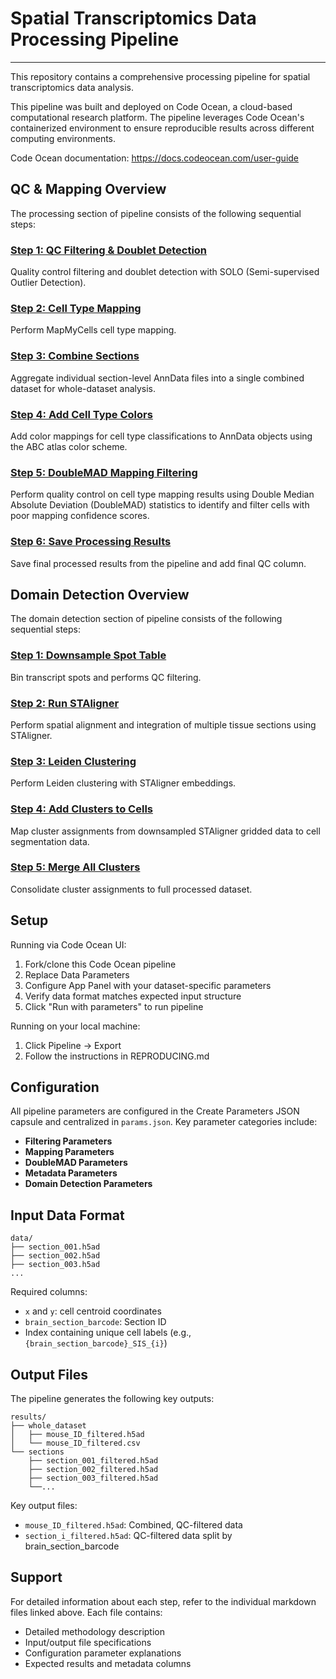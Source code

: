 # Spatial Transcriptomics Data Processing Pipeline
---
This repository contains a comprehensive processing pipeline for spatial transcriptomics data analysis.

This pipeline was built and deployed on Code Ocean, a cloud-based computational research platform. The pipeline leverages Code Ocean's containerized environment to ensure reproducible results across different computing environments.

Code Ocean documentation: https://docs.codeocean.com/user-guide 

## QC & Mapping Overview

The processing section of pipeline consists of the following sequential steps:

### [Step 1: QC Filtering & Doublet Detection](./docs/processing_docs/1_qc_filtering.md)
Quality control filtering and doublet detection with SOLO (Semi-supervised Outlier Detection).

### [Step 2: Cell Type Mapping](./docs/processing_docs/2_mapping.md)
Perform MapMyCells cell type mapping. 

### [Step 3: Combine Sections](./docs/processing_docs/3_combine_sections.md)
Aggregate individual section-level AnnData files into a single combined dataset for whole-dataset analysis.

### [Step 4: Add Cell Type Colors](./docs/processing_docs/4_add_cell_type_colors.md)
Add color mappings for cell type classifications to AnnData objects using the ABC atlas color scheme.

### [Step 5: DoubleMAD Mapping Filtering](./docs/processing_docs/5_doublemad.md)
Perform quality control on cell type mapping results using Double Median Absolute Deviation (DoubleMAD) statistics to identify and filter cells with poor mapping confidence scores.

### [Step 6: Save Processing Results](./docs/processing_docs/6_save_results.md)
Save final processed results from the pipeline and add final QC column.

## Domain Detection Overview

The domain detection section of pipeline consists of the following sequential steps:

### [Step 1: Downsample Spot Table](./docs/domain_detection_docs/1_downsample_spot_table.md)
Bin transcript spots and performs QC filtering.

### [Step 2: Run STAligner](./docs/domain_detection_docs/2_run_STAligner.md)
Perform spatial alignment and integration of multiple tissue sections using STAligner.

### [Step 3: Leiden Clustering](./docs/domain_detection_docs/3_leiden_clustering.md)
Perform Leiden clustering with STAligner embeddings.

### [Step 4: Add Clusters to Cells](./docs/domain_detection_docs/4_add_clusters_cbg.md)
Map cluster assignments from downsampled STAligner gridded data to cell segmentation data.

### [Step 5: Merge All Clusters](./docs/domain_detection_docs/5_merge_clusters.md)
Consolidate cluster assignments to full processed dataset.

## Setup

Running via Code Ocean UI:
1. Fork/clone this Code Ocean pipeline
2. Replace Data Parameters
3. Configure App Panel with your dataset-specific parameters
4. Verify data format matches expected input structure
5. Click "Run with parameters" to run pipeline

Running on your local machine:
1. Click Pipeline -> Export
2. Follow the instructions in REPRODUCING.md

## Configuration

All pipeline parameters are configured in the Create Parameters JSON capsule and centralized in `params.json`. Key parameter categories include:

- **Filtering Parameters**
- **Mapping Parameters**
- **DoubleMAD Parameters**
- **Metadata Parameters**
- **Domain Detection Parameters**

## Input Data Format
```
data/
├── section_001.h5ad
├── section_002.h5ad
├── section_003.h5ad
...
```
Required columns:
- `x` and `y`: cell centroid coordinates
- `brain_section_barcode`: Section ID
- Index containing unique cell labels (e.g.,`{brain_section_barcode}_SIS_{i}`)

## Output Files
The pipeline generates the following key outputs:
```
results/
├── whole_dataset
│   ├── mouse_ID_filtered.h5ad
│   └── mouse_ID_filtered.csv
└── sections
    ├── section_001_filtered.h5ad
    ├── section_002_filtered.h5ad
    ├── section_003_filtered.h5ad
    └──...
```
Key output files:
- `mouse_ID_filtered.h5ad`: Combined, QC-filtered data
- `section_i_filtered.h5ad`: QC-filtered data split by brain_section_barcode
  
## Support

For detailed information about each step, refer to the individual markdown files linked above. Each file contains:
- Detailed methodology description
- Input/output file specifications
- Configuration parameter explanations
- Expected results and metadata columns
